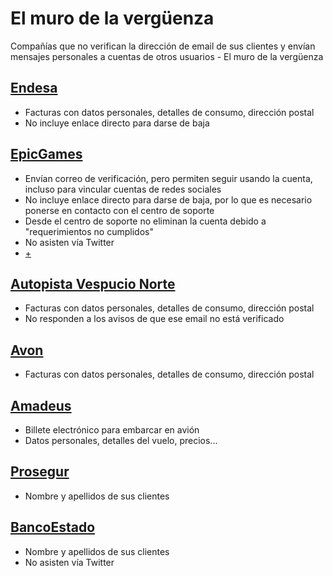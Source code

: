 # El muro de la vergüenza 
Compañías que no verifican la dirección de email de sus clientes y envían mensajes personales a cuentas de otros usuarios - El muro de la vergüenza

## [Endesa](https://view.digital.endesaclientes.com)

* Facturas con datos personales, detalles de consumo, dirección postal
* No incluye enlace directo para darse de baja

## [EpicGames](https://www.epicgames.com)

* Envían correo de verificación, pero permiten seguir usando la cuenta, incluso para vincular cuentas de redes sociales
* No incluye enlace directo para darse de baja, por lo que es necesario ponerse en contacto con el centro de soporte
* Desde el centro de soporte no eliminan la cuenta debido a "requerimientos no cumplidos"
* No asisten vía Twitter
* [+](https://twitter.com/0xJCG/status/1046861462239686656)

## [Autopista Vespucio Norte](http://www.vespucionorte.cl/)

* Facturas con datos personales, detalles de consumo, dirección postal
* No responden a los avisos de que ese email no está verificado


## [Avon](REPSERVICEMEX@avon.com)

* Facturas con datos personales, detalles de consumo, dirección postal


## [Amadeus](eticket@amadeus.com)

* Billete electrónico para embarcar en avión
* Datos personales, detalles del vuelo, precios...


## [Prosegur](proseguralarmas.com)

* Nombre y apellidos de sus clientes


## [BancoEstado](https://www.bancoestado.cl/)

* Nombre y apellidos de sus clientes
* No asisten vía Twitter
